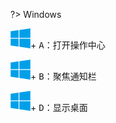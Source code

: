 ?> Windows

<kbd>![](win10.svg ':no-zoom')</kbd>+ <kbd>A</kbd>：打开操作中心

<kbd>![](win10.svg ':no-zoom')</kbd>+ <kbd>B</kbd>：聚焦通知栏

<kbd>![](win10.svg ':no-zoom')</kbd>+ <kbd>D</kbd>：显示桌面
